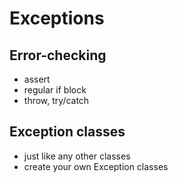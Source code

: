 # Exceptions

## Error-checking
- assert
- regular if block
- throw, try/catch

## Exception classes
- just like any other classes
- create your own Exception classes




